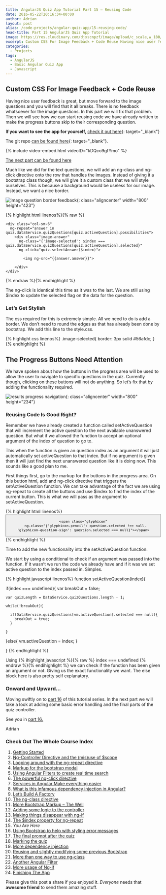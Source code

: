 ```yaml
---
title: AngularJS Quiz App Tutorial Part 15 – Reusing Code
date: 2016-05-22T20:16:34+00:00
author: Adrian
layout: post
alias: /code-projects/angular-quiz-app/15-reusing-code/
head-title: Part 15 AngularJS Quiz App Tutorial
image: https://res.cloudinary.com/djxscnpzf/image/upload/c_scale,w_180/v1463932350/Angular-quiz-part-15_xy7gaj.jpg
excerpt: Custom CSS For Image Feedback + Code Reuse Having nice user feedback is great, but move forward to the image questions and you will find that it all breaks. There is no feedback whatsoever for the image questions. In this …
categories:
  - Projects
tags:
  - AngularJS
  - Basic Angular Quiz App
  - Javascript
---
```

## Custom CSS For Image Feedback + Code Reuse

Having nice user feedback is great, but move forward to the image questions and you will find that it all breaks. There is no feedback whatsoever for the image questions. In this part we will fix that problem. Then we will see how we can start reusing code we have already written to make the progress buttons skip to their corresponding question.

**If you want to see the app for yourself,** [check it out here]({{site.url}}/turtlefacts){: target="_blank"}<!--_-->

The git repo [can be found here](https://github.com/adiman9/HungryTurtleFactQuiz){: target="_blank"}<!--_-->.

{% include video-embed.html videoID="kDQco9gfYmo" %}

[The next part can be found here]({{site.url}}/code-projects/angular-quiz-app/16-bootstrap-alerts/)

Much like we did for the text questions, we will add an ng-class and ng-click directive onto the row that handles the images. Instead of giving it a bootstrap class though, we will give it a custom class that we will style ourselves. This is because a background would be useless for our image. Instead, we want a nice border.

![image question border feedback](https://res.cloudinary.com/djxscnpzf/image/upload/c_scale,w_800/v1464630497/image_question_feedback_qqh29a.jpg){: class="aligncenter" width="800" height="423"}

{% highlight html linenos%}{% raw %}
<div class="row"
  ng-if="quiz.dataService.quizQuestions[quiz.activeQuestion].type === 'image'">
                           
    <div class="col-sm-6" 
      ng-repeat="answer in quiz.dataService.quizQuestions[quiz.activeQuestion].possibilities">
        <div class="image-answer"
          ng-class="{'image-selected': $index === quiz.dataService.quizQuestions[quiz.activeQuestion].selected}"
          ng-click="quiz.selectAnswer($index)">

            <img ng-src="{{answer.answer}}">

        </div>
    </div>
</div>
{% endraw %}{% endhighlight %}

The ng-click is identical this time as it was to the last. We are still using $index to update the selected flag on the data for the question.

### Let&#8217;s Get Stylish

The css required for this is extremely simple. All we need to do is add a border. We don’t need to round the edges as that has already been done by bootstrap. We add this line to the style.css.

{% highlight css linenos%}
.image-selected{
  border: 3px solid #56afdc;
}
{% endhighlight %}

## The Progress Buttons Need Attention

We have spoken about how the buttons in the progress area will be used to allow the user to navigate to specific questions in the quiz. Currently though, clicking on these buttons will not do anything. So let’s fix that by adding the functionality required.

![results progress navigation](https://res.cloudinary.com/djxscnpzf/image/upload/c_scale,w_800/v1464630496/Progress_button_navigation_ayjwlo.jpg){: class="aligncenter" width="800" height="234"}

### Reusing Code Is Good Right?

Remember we have already created a function called setActiveQuestion that will increment the active question to the next available unanswered question. But what if we allowed the function to accept an optional argument of the index of question to go to.

This when the function is given an question index as an argument it will just automatically set activeQuestion to that index. But if no argument is given then it will just find the next unanswered question like it is doing now. This sounds like a good plan to me.

First things first, go to the markup for the buttons in the progress area. On this button html, add and ng-click directive that triggers the setActiveQuestion function. We can take advantage of the fact we are using ng-repeat to create all the buttons and use $index to find the index of the current button. This is what we will pass as the argument to setActiveQuestion.

{% highlight html linenos%}
<button class="btn"
  ng-repeat="question in quiz.dataService.quizQuestions"
  ng-class="{'btn-info': question.selected !== null, 'btn-danger': question.selected === null}" 
  ng-click="quiz.setActiveQuestion($index)">

    <span class="glyphicon"
      ng-class="{'glyphicon-pencil': question.selected !== null, 'glyphicon-question-sign': question.selected === null}"></span>
</button>
{% endhighlight %}

Time to add the new functionality into the setActiveQuestion function.

We start by using a conditional to check if an argument was passed into the function. If it wasn’t we run the code we already have and if it was we set active question to the index passed in. Simples.

{% highlight javascript linenos%}
function setActiveQuestion(index){

  if(index === undefined){
    var breakOut = false;

    var quizLength = DataService.quizQuestions.length - 1;

    while(!breakOut){

      if(DataService.quizQuestions[vm.activeQuestion].selected === null){
        breakOut = true;
      }

    }
  }else{
    vm.activeQuestion = index;
  }

}
{% endhighlight %}

Using 
{% ihighlight javascript %}{% raw %}
index === undefined
{% endraw %}{% endihighlight %} we can check if the function has been given an argument or not. Giving us the exact functionality we want. The else block here is also pretty self explanatory.

### Onward and Upward&#8230;

Moving swiftly on to [part 16]({{site.url}}/code-projects/angular-quiz-app/16-bootstrap-alerts/) of this tutorial series. In the next part we will take a look at adding some basic error handling and the final parts of the quiz controller.

See you in [part 16.]({{site.url}}/code-projects/angular-quiz-app/16-bootstrap-alerts/)

Adrian

### Check Out The Whole Course Index

1. [Getting Started]({{site.url}}/code-projects/1-build-angular-quiz-app-scratch/)
2. [Ng-Controller Directive and the (mis)use of $scope]({{site.url}}/code-projects/angular-quiz-app/2-ng-controller-scope/)
3. [Looping around with the ng-repeat directive]({{site.url}}/code-projects/angular-quiz-app/3-ng-repeat-directive/)
4. [Markup for the bootstrap modal]({{site.url}}/code-projects/angular-quiz-app/4-bootstrap-modal/)
5. [Using Angular Filters to create real time search]({{site.url}}/code-projects/angular-quiz-app/5-angular-filters/)
6. [The powerful ng-click directive]({{site.url}}/code-projects/angular-quiz-app/6-ng-click-directive/)
7. [Services in Angular Make everything easier]({{site.url}}/code-projects/angular-quiz-app/7-angular-services/)
8. [What is this infamous dependency injection in Angular?]({{site.url}}/code-projects/angular-quiz-app/8-dependency-injection/)
9. [Let&#8217;s Build A Factory]({{site.url}}/code-projects/angular-quiz-app/9-angular-factories/)
10. [The ng-class directive]({{site.url}}/code-projects/angular-quiz-app/10-ng-class/)
11. [More Bootstrap Markup &#8211; The Well]({{site.url}}/code-projects/angular-quiz-app/11-bootstrap-well/)
12. [Adding some logic to the controller]({{site.url}}/code-projects/angular-quiz-app/12-controller-logic/)
13. [Making things disappear with ng-if]({{site.url}}/code-projects/angular-quiz-app/13-ng-if/)
14. [The $index property for ng-repeat]({{site.url}}/code-projects/angular-quiz-app/14-index-for-ng-repeat/)
15. *You Are Here*
16. [Using Bootstrap to help with styling error messages]({{site.url}}/code-projects/angular-quiz-app/16-bootstrap-alerts/)
17. [The final prompt after the quiz]({{site.url}}/code-projects/angular-quiz-app/17-final-prompt/)
18. [Marking the quiz]({{site.url}}/code-projects/angular-quiz-app/18-marking-the-quiz/)
19. [More dependency injection]({{site.url}}/code-projects/angular-quiz-app/19-angular-dependency-injection/)
20. [Reusing and slightly modifying some previous Bootstrap]({{site.url}}/code-projects/angular-quiz-app/20-familiar-bootstrap/)
21. [More than one way to use ng-class]({{site.url}}/code-projects/angular-quiz-app/21-function-with-ng-class/)
22. [Another Angular Filter]({{site.url}}/code-projects/angular-quiz-app/22-angular-number-filter/)
23. [More usage of Ng-if]({{site.url}}/code-projects/angular-quiz-app/23-angular-ng-if/)
24. [Finishing The App]({{site.url}}/code-projects/angular-quiz-app/24-finished-angular-project/)


Please give this post a share if you enjoyed it. _Everyone_ needs that **awesome friend** to send them amazing stuff.
